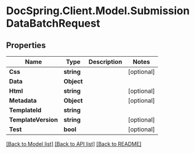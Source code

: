 # DocSpring.Client.Model.SubmissionDataBatchRequest

## Properties

Name | Type | Description | Notes
------------ | ------------- | ------------- | -------------
**Css** | **string** |  | [optional] 
**Data** | **Object** |  | 
**Html** | **string** |  | [optional] 
**Metadata** | **Object** |  | [optional] 
**TemplateId** | **string** |  | 
**TemplateVersion** | **string** |  | [optional] 
**Test** | **bool** |  | [optional] 

[[Back to Model list]](../README.md#documentation-for-models) [[Back to API list]](../README.md#documentation-for-api-endpoints) [[Back to README]](../README.md)


